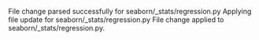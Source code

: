 File change parsed successfully for seaborn/_stats/regression.py
Applying file update for seaborn/_stats/regression.py
File change applied to seaborn/_stats/regression.py.
